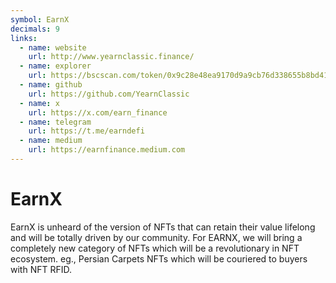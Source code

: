 ```yaml
---
symbol: EarnX
decimals: 9
links:
  - name: website
    url: http://www.yearnclassic.finance/
  - name: explorer
    url: https://bscscan.com/token/0x9c28e48ea9170d9a9cb76d338655b8bd4124bc7a
  - name: github
    url: https://github.com/YearnClassic
  - name: x
    url: https://x.com/earn_finance
  - name: telegram
    url: https://t.me/earndefi
  - name: medium
    url: https://earnfinance.medium.com
---
```


# EarnX

EarnX is unheard of the version of NFTs that can retain their value lifelong and will be totally driven by our community. For EARNX, we will bring a completely new category of NFTs which will be a revolutionary in NFT ecosystem. eg., Persian Carpets NFTs which will be couriered to buyers with NFT RFID.
